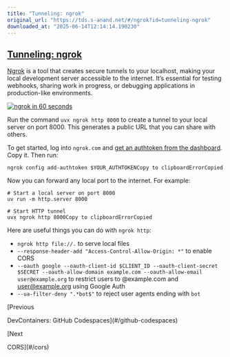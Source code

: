 ```yaml
---
title: "Tunneling: ngrok"
original_url: "https://tds.s-anand.net/#/ngrok?id=tunneling-ngrok"
downloaded_at: "2025-06-14T12:14:14.190230"
---
```


[Tunneling: ngrok](#/ngrok?id=tunneling-ngrok)
----------------------------------------------

[Ngrok](https://ngrok.com/) is a tool that creates secure tunnels to your localhost, making your local development server accessible to the internet. It’s essential for testing webhooks, sharing work in progress, or debugging applications in production-like environments.

[![ngrok in 60 seconds](https://i.ytimg.com/vi_webp/dfMdLGZLXSg/sddefault.webp)](https://youtu.be/dfMdLGZLXSg)

Run the command `uvx ngrok http 8000` to create a tunnel to your local server on port 8000. This generates a public URL that you can share with others.

To get started, log into `ngrok.com` and [get an authtoken from the dashboard](https://dashboard.ngrok.com/get-started/your-authtoken). Copy it. Then run:

```
ngrok config add-authtoken $YOUR_AUTHTOKENCopy to clipboardErrorCopied
```

Now you can forward any local port to the internet. For example:

```
# Start a local server on port 8000
uv run -m http.server 8000

# Start HTTP tunnel
uvx ngrok http 8000Copy to clipboardErrorCopied
```

Here are useful things you can do with `ngrok http`:

* `ngrok http file://.` to serve local files
* `--response-header-add "Access-Control-Allow-Origin: *"` to enable CORS
* `--oauth google --oauth-client-id $CLIENT_ID --oauth-client-secret $SECRET --oauth-allow-domain example.com --oauth-allow-email user@example.org` to restrict users to @example.com and [user@example.org](mailto:user@example.org) using Google Auth
* `--ua-filter-deny ".*bot$"` to reject user agents ending with `bot`

[Previous

DevContainers: GitHub Codespaces](#/github-codespaces)

[Next

CORS](#/cors)